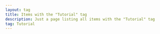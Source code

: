 ```yaml
---
layout: tag
title: Items with the "Tutorial" tag
description: Just a page listing all items with the "Tutorial" tag
tag: Tutorial
---
```

